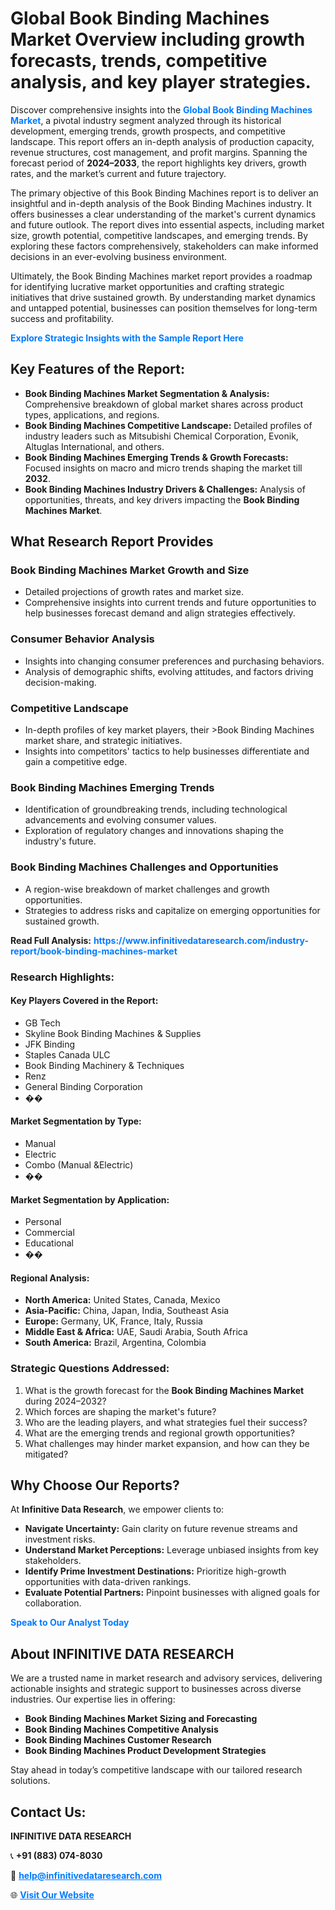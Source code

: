<h1>Global Book Binding Machines Market Overview including growth forecasts, trends, competitive analysis, and key player strategies.</h1>
<p>
Discover comprehensive insights into the 
<a href="https://www.infinitivedataresearch.com/industry-report/book-binding-machines-market" rel="dofollow" style="color: #007BFF; text-decoration: none;"><strong>Global Book Binding Machines Market</strong></a>, a pivotal industry segment analyzed through its historical development, emerging trends, growth prospects, and competitive landscape. This report offers an in-depth analysis of production capacity, revenue structures, cost management, and profit margins. Spanning the forecast period of <strong>2024–2033</strong>, the report highlights key drivers, growth rates, and the market’s current and future trajectory.
</p>
<p>
The primary objective of this Book Binding Machines report is to deliver an insightful and in-depth analysis of the Book Binding Machines industry. It offers businesses a clear understanding of the market's current dynamics and future outlook. The report dives into essential aspects, including market size, growth potential, competitive landscapes, and emerging trends. By exploring these factors comprehensively, stakeholders can make informed decisions in an ever-evolving business environment.
</p>
<p>
Ultimately, the Book Binding Machines market report provides a roadmap for identifying lucrative market opportunities and crafting strategic initiatives that drive sustained growth. By understanding market dynamics and untapped potential, businesses can position themselves for long-term success and profitability.
</p>
<p>
<a href="https://www.infinitivedataresearch.com/request-sample/reportId=109242" style="color: #007BFF; text-decoration: none;"><strong>Explore Strategic Insights with the Sample Report Here</strong></a>
</p>

<h2>Key Features of the Report:</h2>
<ul>
<li><strong>Book Binding Machines Market Segmentation & Analysis:</strong> Comprehensive breakdown of global market shares across product types, applications, and regions.</li>
<li><strong>Book Binding Machines Competitive Landscape:</strong> Detailed profiles of industry leaders such as Mitsubishi Chemical Corporation, Evonik, Altuglas International, and others.</li>
<li><strong>Book Binding Machines Emerging Trends & Growth Forecasts:</strong> Focused insights on macro and micro trends shaping the market till <strong>2032</strong>.</li>
<li><strong>Book Binding Machines Industry Drivers & Challenges:</strong> Analysis of opportunities, threats, and key drivers impacting the <strong>Book Binding Machines Market</strong>.</li>
</ul>

<h2>What Research Report Provides</h2>
<h3>Book Binding Machines Market Growth and Size</h3>
<ul>
<li>Detailed projections of growth rates and market size.</li>
<li>Comprehensive insights into current trends and future opportunities to help businesses forecast demand and align strategies effectively.</li>
</ul>

<h3>Consumer Behavior Analysis</h3>
<ul>
<li>Insights into changing consumer preferences and purchasing behaviors.</li>
<li>Analysis of demographic shifts, evolving attitudes, and factors driving decision-making.</li>
</ul>

<h3>Competitive Landscape</h3>
<ul>
<li>In-depth profiles of key market players, their >Book Binding Machines market share, and strategic initiatives.</li>
<li>Insights into competitors' tactics to help businesses differentiate and gain a competitive edge.</li>
</ul>

<h3>Book Binding Machines Emerging Trends</h3>
<ul>
<li>Identification of groundbreaking trends, including technological advancements and evolving consumer values.</li>
<li>Exploration of regulatory changes and innovations shaping the industry's future.</li>
</ul>

<h3>Book Binding Machines Challenges and Opportunities</h3>
<ul>
<li>A region-wise breakdown of market challenges and growth opportunities.</li>
<li>Strategies to address risks and capitalize on emerging opportunities for sustained growth.</li>
</ul>
<p><strong>Read Full Analysis:</strong> <a href="https://www.infinitivedataresearch.com/industry-report/book-binding-machines-market" rel="dofollow" style="color: #007BFF; text-decoration: none;"><strong>https://www.infinitivedataresearch.com/industry-report/book-binding-machines-market</strong></a></p>
<h3>Research Highlights:</h3>
<h4>Key Players Covered in the Report:</h4>
<ul><li>GB Tech</li><li>Skyline Book Binding Machines &amp; Supplies</li><li>JFK Binding</li><li>Staples Canada ULC</li><li>Book Binding Machinery &amp; Techniques</li><li>Renz</li><li>General Binding Corporation</li><li>��</li></ul>
<h4>Market Segmentation by Type:</h4>
<ul><li>Manual</li><li>Electric</li><li>Combo (Manual &amp;Electric)</li><li>��</li></ul>
<h4>Market Segmentation by Application:</h4>
<ul><li>Personal</li><li>Commercial</li><li>Educational</li><li>��</li></ul>

<h4>Regional Analysis:</h4>
<ul>
<li><strong>North America:</strong> United States, Canada, Mexico</li>
<li><strong>Asia-Pacific:</strong> China, Japan, India, Southeast Asia</li>
<li><strong>Europe:</strong> Germany, UK, France, Italy, Russia</li>
<li><strong>Middle East & Africa:</strong> UAE, Saudi Arabia, South Africa</li>
<li><strong>South America:</strong> Brazil, Argentina, Colombia</li>
</ul>

<h3>Strategic Questions Addressed:</h3>
<ol>
<li>What is the growth forecast for the <strong>Book Binding Machines Market</strong> during 2024–2032?</li>
<li>Which forces are shaping the market's future?</li>
<li>Who are the leading players, and what strategies fuel their success?</li>
<li>What are the emerging trends and regional growth opportunities?</li>
<li>What challenges may hinder market expansion, and how can they be mitigated?</li>
</ol>

<h2>Why Choose Our Reports?</h2>
<p>At <strong>Infinitive Data Research</strong>, we empower clients to:</p>
<ul>
<li><strong>Navigate Uncertainty:</strong> Gain clarity on future revenue streams and investment risks.</li>
<li><strong>Understand Market Perceptions:</strong> Leverage unbiased insights from key stakeholders.</li>
<li><strong>Identify Prime Investment Destinations:</strong> Prioritize high-growth opportunities with data-driven rankings.</li>
<li><strong>Evaluate Potential Partners:</strong> Pinpoint businesses with aligned goals for collaboration.</li>
</ul>
<p><a href="https://www.infinitivedataresearch.com/industry-report/book-binding-machines-market" rel="dofollow" style="color: #007BFF; text-decoration: none;"><strong>Speak to Our Analyst Today</strong></a></p>

<h2>About INFINITIVE DATA RESEARCH</h2>
<p>We are a trusted name in market research and advisory services, delivering actionable insights and strategic support to businesses across diverse industries. Our expertise lies in offering:</p>
<ul>
<li><strong>Book Binding Machines Market Sizing and Forecasting</strong></li>
<li><strong>Book Binding Machines Competitive Analysis</strong></li>
<li><strong>Book Binding Machines Customer Research</strong></li>
<li><strong>Book Binding Machines Product Development Strategies</strong></li>
</ul>
<p>Stay ahead in today’s competitive landscape with our tailored research solutions.</p>

<h2>Contact Us:</h2>
<p><strong>INFINITIVE DATA RESEARCH</strong></p>
<p>📞 <strong>+91 (883) 074-8030</strong></p>
<p>📧 <strong><a href="mailto:help@infinitivedataresearch.com" style="color: #007BFF;">help@infinitivedataresearch.com</a></strong></p>
<p>🌐 <strong><a href="https://www.infinitivedataresearch.com" rel="dofollow" style="color: #007BFF;">Visit Our Website</a></strong></p>
